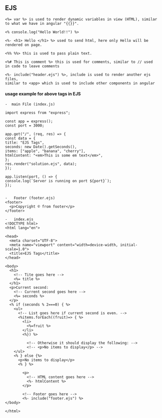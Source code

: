 ## EJS

    <%= var %> is used to render dynamic variables in view (HTML), similar to what we have in angular "{{}}".
    
    <% console.log("Hello World!!") %>
    
    <%- <h1> Hello </h1> %> used to send html, here only Hello will be rendered on page.
    
    <%% %%> this is used to pass plain text.

    <%# This is comment %> this is used for comments, similar to // used in code to leave comments

    <%- include("header.ejs") %>, include is used to render another ejs files, 
    similar to <app> which is used to include other components in angular

#### usage example for above tags in EJS

    -  main File (index.js)

    import express from "express";

    const app = express();
    const port = 3000;
    
    app.get("/", (req, res) => {
    const data = {
    title: "EJS Tags",
    seconds: new Date().getSeconds(),
    items: ["apple", "banana", "cherry"],
    htmlContent: "<em>This is some em text</em>",
    };
    res.render("solution.ejs", data);
    });
    
    app.listen(port, () => {
    console.log(`Server is running on port ${port}`);
    });


    -   Footer (footer.ejs)
    <footer>
      <p>Copyright © from footer</p>
    </footer>

    -   index.ejs
    <!DOCTYPE html>
    <html lang="en">
    
    <head>
      <meta charset="UTF-8">
      <meta name="viewport" content="width=device-width, initial-scale=1.0">
      <title>EJS Tags</title>
    </head>
    
    <body>
      <h1>
        <!-- Tite goes here -->
        <%= title %>
      </h1>
      <p>Current second:
        <!-- Current second goes here -->
        <%= seconds %>
      </p>
      <% if (seconds % 2===0) { %>
        <ul>
          <!-- List goes here if current second is even. -->
          <%items.forEach((fruit)=> { %>
            <li>
              <%=fruit %>
            </li>
            <%}) %>
    
              <!-- Otherwise it should display the following: -->
              <!-- <p>No items to display</p> -->
        </ul>
        <% } else {%>
          <p>No items to display</p>
          <% } %>
    
            <p>
              <!-- HTML content goes here -->
              <%- htmlContent %>
            </p>
    
            <!-- Footer goes here -->
            <%- include("footer.ejs") %>
    </body>
    
    </html>
